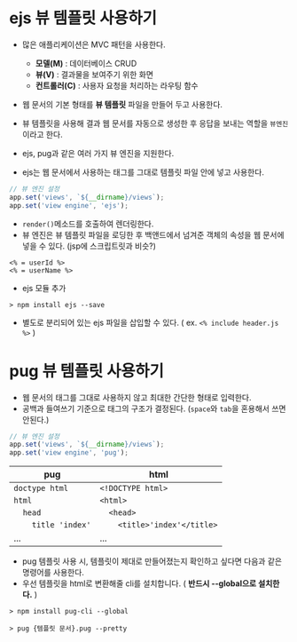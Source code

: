 # ejs 뷰 템플릿 사용하기

- 많은 애플리케이션은 MVC 패턴을 사용한다.
    - __모델(M)__ : 데이터베이스 CRUD
    - __뷰(V)__ : 결과물을 보여주기 위한 화면
    - __컨트롤러(C)__ : 사용자 요청을 처리하는 라우팅 함수

- 웹 문서의 기본 형태를 __뷰 템플릿__ 파일을 만들어 두고 사용한다.
- 뷰 템플릿을 사용해 결과 웹 문서를 자동으로 생성한 후 응답을 보내는 역할을 `뷰엔진`이라고 한다.
- ejs, pug과 같은 여러 가지 뷰 엔진을 지원한다.

- ejs는 웹 문서에서 사용하는 태그를 그대로 템플릿 파일 안에 넣고 사용한다.

```javascript
// 뷰 엔진 설정
app.set('views', `${__dirname}/views`);
app.set('view engine', 'ejs');
```

- `render()`메소드를 호출하여 렌더링한다.
- 뷰 엔진은 뷰 템플릿 파일을 로딩한 후 백앤드에서 넘겨준 객체의 속성을 웹 문서에 넣을 수 있다. (jsp에 스크립트릿과 비슷?)

```text
<% = userId %>
<% = userName %>
```

- ejs 모듈 추가

```text
> npm install ejs --save
```

- 별도로 분리되어 있는 ejs 파일을 삽입할 수 있다. ( ex. `<% include header.js %>` )

# pug 뷰 템플릿 사용하기

- 웹 문서의 태그를 그대로 사용하지 않고 최대한 간단한 형태로 입력한다.
- 공백과 들여쓰기 기준으로 태그의 구조가 결정된다. (`space`와 `tab`을 혼용해서 쓰면 안된다.)

```javascript
// 뷰 엔진 설정
app.set('views', `${__dirname}/views`);
app.set('view engine', 'pug');
```

| pug                  | html                         |
|----------------------|------------------------------|
| `doctype html`       | `<!DOCTYPE html>`            |
| `html`               | `<html>`                     |
| `  head`             | `  <head>`                   |
| `    title 'index'`  | `    <title>'index'</title>` |
| ...                  | ...                          |

- pug 템플릿 사용 시, 템플릿이 제대로 만들어졌는지 확인하고 싶다면 다음과 같은 명령어를 사용한다.
- 우선 템플릿을 html로 변환해줄 cli를 설치합니다. ( __반드시 --global으로 설치한다.__ )

```text
> npm install pug-cli --global
```

```text
> pug {템플릿 문서}.pug --pretty
```
